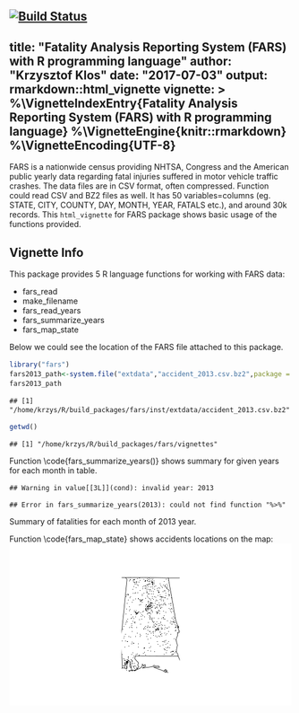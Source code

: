 [![Build Status](https://travis-ci.org/krzyklo/fars.svg?branch=master)](https://travis-ci.org/krzyklo/fars)
---
title: "Fatality Analysis Reporting System (FARS) with R programming language"
author: "Krzysztof Klos"
date: "2017-07-03"
output: rmarkdown::html_vignette
vignette: >
  %\VignetteIndexEntry{Fatality Analysis Reporting System (FARS) with R programming language}
  %\VignetteEngine{knitr::rmarkdown}
  %\VignetteEncoding{UTF-8}
---

FARS is a nationwide census providing NHTSA, Congress and the American public yearly data regarding fatal injuries suffered in motor vehicle traffic crashes.
The data files are in CSV format, often compressed. Function could read CSV and BZ2 files as well.
It has 50 variables=columns (eg. STATE, CITY, COUNTY, DAY, MONTH, YEAR, FATALS etc.), and around 30k records.
This `html_vignette` for FARS package shows basic usage of the functions provided.

## Vignette Info
This package provides 5 R language functions for working with FARS data:

- fars_read
- make_filename
- fars_read_years
- fars_summarize_years
- fars_map_state

Below we could see the location of the FARS file attached to this package.


```r
library("fars")
fars2013_path<-system.file("extdata","accident_2013.csv.bz2",package = "fars")
fars2013_path
```

```
## [1] "/home/krzys/R/build_packages/fars/inst/extdata/accident_2013.csv.bz2"
```

```r
getwd()
```

```
## [1] "/home/krzys/R/build_packages/fars/vignettes"
```

Function \code{fars_summarize_years()} shows summary for given years for each month in table.

```
## Warning in value[[3L]](cond): invalid year: 2013
```

```
## Error in fars_summarize_years(2013): could not find function "%>%"
```
Summary of fatalities for each month of 2013 year. 

Function \code{fars_map_state} shows accidents locations on the map:
![Fatalities map for year 2013 and state 1](figure/unnamed-chunk-3-1.png)

